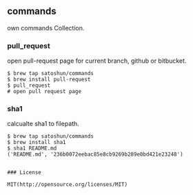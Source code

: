 ## commands

own commands Collection.

### pull_request

open pull-request page for current branch, github or bitbucket.

```shell
$ brew tap satoshun/commands
$ brew install pull-request
$ pull_request
# open pull request page
```

### sha1

calcualte sha1 to filepath.

```shell
$ brew tap satoshun/commands
$ brew install sha1
$ sha1 README.md
('README.md', '236b0072eebac85e8cb9269b289e0bd421e23248')


### License

MIT(http://opensource.org/licenses/MIT)
